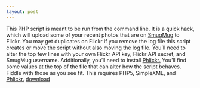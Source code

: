 ```yaml
---
layout: post
---
```

This PHP script is meant to be run from the command line. It is a quick
hack, which will upload some of your recent photos that are on
[SmugMug][] to Flickr. You may get duplicates on Flickr if you remove
the log file this script creates or move the script without also moving
the log file. You’ll need to alter the top few lines with your own
Flickr API key, Flickr API secret, and SmugMug username. Additionally,
you’ll need to install [Phlickr.][] You’ll find some values at the top
of the file that can alter how the script behaves.  Fiddle with those as
you see fit. This requires PHP5, SimpleXML, and [Phlickr.][]
[download][]

  [SmugMug]: http://smugmug.com/
  [Phlickr.]: http://drewish.com/projects/phlickr/
  [download]: /smugmug/export_recent_to_flickr.phps
